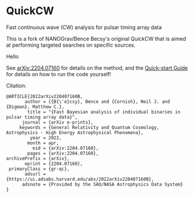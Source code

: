# QuickCW
Fast continuous wave (CW) analysis for pulsar timing array data

This is a fork of NANOGrav/Bence Becsy's original QuickCW that is aimed at performing targeted searches on specific sources.

Hello 

See [arXiv:2204.07160](https://arxiv.org/abs/2204.07160) for details on the method, and the [Quick-start Guide](https://github.com/nanograv/QuickCW/blob/main/docs/how_to_run_QuickCW.md) for details on how to run the code yourself!

Citation:
```
@ARTICLE{2022arXiv220407160B,
       author = {{B{\'e}csy}, Bence and {Cornish}, Neil J. and {Digman}, Matthew C.},
        title = "{Fast Bayesian analysis of individual binaries in pulsar timing array data}",
      journal = {arXiv e-prints},
     keywords = {General Relativity and Quantum Cosmology, Astrophysics - High Energy Astrophysical Phenomena},
         year = 2022,
        month = apr,
          eid = {arXiv:2204.07160},
        pages = {arXiv:2204.07160},
archivePrefix = {arXiv},
       eprint = {2204.07160},
 primaryClass = {gr-qc},
       adsurl = {https://ui.adsabs.harvard.edu/abs/2022arXiv220407160B},
      adsnote = {Provided by the SAO/NASA Astrophysics Data System}
}
```
